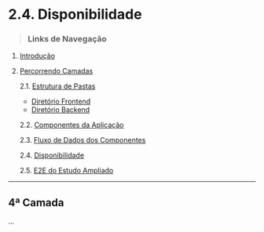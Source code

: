 # 2.4. Disponibilidade
> ### Links de Navegação

1. [Introdução](https://github.com/Sancruz-dev/estudo-ampliado#1-introdução)

2. [Percorrendo Camadas](https://github.com/Sancruz-dev/estudo-ampliado#2-percorrendo-camadas)

   2.1. [Estrutura de Pastas](/camadas/i-estrutura-de-pastas)
      - [Diretório Frontend](/camadas/i-estrutura-de-pastas#-diretório-frontend)
      - [Diretório Backend](/camadas/i-estrutura-de-pastas#-diretório-backend)

   2.2. [Componentes da Aplicação](/camadas/ii-componentes-da-aplicacao)

   2.3. [Fluxo de Dados dos Componentes](/camadas/iii-fluxo-de-dados-dos-componentes)

   2.4. [Disponibilidade](#)

   2.5. [E2E do Estudo Ampliado](/camadas/v-e2e-do-estudo-ampliado) 
***

## **4ª Camada**

...